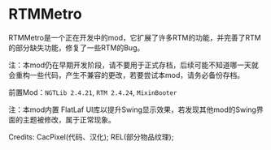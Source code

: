 # **RTMMetro**

RTMMetro是一个正在开发中的mod，它扩展了许多RTM的功能，并完善了RTM的部分缺失功能，修复了一些RTM的Bug。

注：本mod仍在早期开发阶段，请不要用于正式存档，后续可能不知道哪一天就会重构一些代码，产生不兼容的更改，若要尝试本mod，请务必备份存档。

前置Mod：`NGTLib 2.4.21`, `RTM 2.4.24`, `MixinBooter`

注：本mod内置 FlatLaf UI库以提升Swing显示效果，若发现其他mod的Swing界面的主题被修改，属于正常现象。

Credits: CacPixel(代码、汉化); REL(部分物品纹理); 
